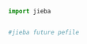 
<BlogInfo title="1.jieba介绍" author="白日梦想猿" pv=0 read_times=0 pre_cost_time=0分1秒 category="jieba学习" tag_list="['jieba学习']" create_time="2021.09.23 16:41:55" update_time="2021.09.23 16:44:23" />

```python
import jieba


#jieba future pefile



```

